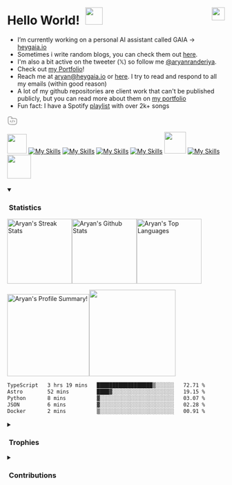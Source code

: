 <!-- [![](https://github.com/user-attachments/assets/052c567f-ba6b-4a1d-9e23-d635f76496b3)](https://aryanranderiya.com) -->

# Hello World! &nbsp;<img src="https://github.com/aryanranderiya/aryanranderiya/assets/64796509/710e2c34-fb64-46db-8bbf-450c00dabe70" width=40px>  <img src="https://komarev.com/ghpvc/?username=aryanranderiya&color=00bbff&style=flat-square&abbreviated=true" align="right" height="30px">


<!-- 
<div>
  <img align="right" width="35%" src="https://owlbertsio-resized.s3.amazonaws.com/Popper.psd.full.png">
</div>

<!-- <p align="left"> I'm a Software Developer, Graphic Designer and tech enthusiast passionate about building cool projects!</p> -->

- I’m currently working on a personal AI assistant called GAIA → [heygaia.io](https://heygaia.io)
- Sometimes i write random blogs, you can check them out [here](https://blog.aryanranderiya.com).
- I'm also a bit active on the tweeter (𝕏) so follow me [@aryanranderiya](https://blog.aryanranderiya.com). 
- Check out [my Portfolio](https://aryanranderiya.com)!
- Reach me at aryan@heygaia.io or [here](https://aryanranderiya.com/Contact). I try to read and respond to all my emails (within good reason)
- A lot of my github repositories are client work that can't be published publicly, but you can read more about them on [my portfolio](https://aryanranderiya.com/SoftwareProjects)
- Fun fact: I have a Spotify [playlist](https://open.spotify.com/playlist/1kDa0wKgm0baT3550xsURH) with over 2k+ songs


<svg xmlns="http://www.w3.org/2000/svg" viewBox="0 0 24 24" width="24" height="24" color="#9b9b9b" fill="none">
    <path d="M9 7H16.75C18.8567 7 19.91 7 20.6667 7.50559C20.9943 7.72447 21.2755 8.00572 21.4944 8.33329C22 9.08996 22 10.1433 22 12.25C22 15.7612 22 17.5167 21.1573 18.7779C20.7926 19.3238 20.3238 19.7926 19.7779 20.1573C18.5167 21 16.7612 21 13.25 21H12C7.28595 21 4.92893 21 3.46447 19.5355C2 18.0711 2 15.714 2 11V7.94427C2 6.1278 2 5.21956 2.38032 4.53806C2.65142 4.05227 3.05227 3.65142 3.53806 3.38032C4.21956 3 5.1278 3 6.94427 3C8.10802 3 8.6899 3 9.19926 3.19101C10.3622 3.62712 10.8418 4.68358 11.3666 5.73313L12 7" stroke="currentColor" stroke-width="1.5" stroke-linecap="round" />
    <path d="M15.5 12L16.4199 12.7929C16.8066 13.1262 17 13.2929 17 13.5C17 13.7071 16.8066 13.8738 16.4199 14.2071L15.5 15" stroke="currentColor" stroke-width="1.5" stroke-linecap="round" stroke-linejoin="round" />
    <path d="M8.5 12L7.58009 12.7929C7.19337 13.1262 7 13.2929 7 13.5C7 13.7071 7.19336 13.8738 7.58009 14.2071L8.5 15" stroke="currentColor" stroke-width="1.5" stroke-linecap="round" stroke-linejoin="round" />
    <path d="M13 11L11 16" stroke="currentColor" stroke-width="1.5" stroke-linecap="round" stroke-linejoin="round" />
</svg>

<!-- ### My Portfolio 👉 [aryanranderiya.com](https://aryanranderiya.com) -->

<!--
## <img height="25px" src="https://github.com/user-attachments/assets/8239fae7-d395-44bf-98bb-410d9532df56" /> Projects
<details>
<summary>
Websites
</summary>

 <!--
- [Rezrek -  a content first e-commerce platform](https://www.linkedin.com/posts/aryanranderiya_thrilled-to-showcase-my-work-at-rezrek-activity-7218101019698724864-JyBp)
- [Portfolio Website](https://aryanranderiya.com)
- [GAIA - General Purpose AI Assistant](https://gaia.aryanranderiya.com)
- [YouTube Shorts Automator](https://aryanranderiya.com/Project?id=7_project_YouTube_Shorts%20Automator_1712176765756)
- [University Research Portal](https://aryanranderiya.com/Project?id=8_project_University_Research%20Portal_1716203436758)
- [URL Shortener](https://links.aryanranderiya.com)
- [Basic Appointment Management System (Club Assignment) ](https://encode-aryan.vercel.app/)
- [Tic-tac-toe](https://github.com/aryanranderiya/TicTacToe)
- [SmartStudentProjects](https://aryanranderiya.com/Project?id=10_project_Smart_Student%20Projects_1720460391097)
 </details>
 
 <details>
<summary>
Mobile Apps
</summary>

- [TicketBus](https://aryanranderiya.com/Project?id=5_project_TicketBus_1712174799259)
- [Wi-Fi Attendance](https://aryanranderiya.com/Project?id=1_project_Wi-Fi_Attendance_1712172995880)
 </details>
 </details>
 
 <details>
<summary>
Python Scripts / Apps
</summary>
  
- [GAIA (Backend)](https://gaia.aryanranderiya.com)
- [YouTube Shorts Automator](https://aryanranderiya.com/Project?id=7_project_YouTube_Shorts%20Automator_1712176765756)
- [Google Contacts Email Scraper](https://aryanranderiya.com/Project?id=3_project_Google_Contacts%20Email%20Scraper_1712174126624)
- [SpotifyTools](https://aryanranderiya.com/Project?id=2_project_Spotify_Tools_1712173676155)
- [Simple YouTube Download](https://github.com/aryanranderiya/SimpleYouTubeDownloader)
 </details>

<br>
-->

<!-- ## <img height="25px" src="https://github.com/user-attachments/assets/5d61e046-1ffc-4c58-916f-d2652b4388d3" /> -->

<p>

<a href="https://aryanranderiya.com"><img  height="45px" width="45px" src="https://github.com/aryanranderiya/aryanranderiya/assets/64796509/c7399a2e-ed5a-4cf0-bc2b-04d4665e981e" /></a>
[![My Skills](https://skillicons.dev/icons?i=linkedin&theme=dark)](https://linkedin.com/in/aryanranderiya)
[![My Skills](https://skillicons.dev/icons?i=twitter&theme=dark)](https://twitter.com/aryanranderiya)
[![My Skills](https://skillicons.dev/icons?i=discord&theme=dark)](https://discord.com/users/521279231284609032)
[![My Skills](https://skillicons.dev/icons?i=stackoverflow&theme=dark)](https://stackoverflow.com/users/21615084/aryan)
<a href="https://behance.net/aryanranderiya"><img  height="50px" width="50px" src="https://github.com/user-attachments/assets/e555219a-6fba-4ecc-9d59-dcff7b44f770" /></a>
[![My Skills](https://skillicons.dev/icons?i=instagram&theme=dark)](https://instagram.com/aryanranderiya)
<a href="https://monkeytype.com/profile/aryanranderiya"><img height="55px" src="https://github.com/user-attachments/assets/2ad8f48b-7d28-44d2-abc6-2814248883fb" /></a>&ensp;
<br>
<!-- <a href="https://discord.com/users/521279231284609032"> <img src="https://lanyard.cnrad.dev/api/521279231284609032" width=35% > </a> -->

</p>

<!--
## Languages / Tools
<!-- <img height="25px" src="https://github.com/user-attachments/assets/ac26f7eb-e133-4343-8afb-cb0cd2fda676" />

[![My Skills](https://skillicons.dev/icons?i=python,java,ts,js,go,tailwind,react,nextjs,astro,nodejs,express,deno,flask,fastapi,androidstudio,mysql,mongodb,postgres,redis,sqlite,supabase,firebase,docker,gcp,aws,git,php,c&theme=dark)](https://skillicons.dev)

-->
 
<details open>
<summary>
<h3>
<!--   <img height="25px" src="https://github.com/user-attachments/assets/78315be5-b451-49f6-b188-ce8c7d0576d9" />  -->
  &nbsp;Statistics </h3>
</summary>

<a href="https://github.com/DenverCoder1/github-readme-streak-stats"><img alt="Aryan's Streak Stats" src="https://github-readme-streak-stats-eight.vercel.app/?user=aryanranderiya&theme=highcontrast&date_format=j%20M%5B%20Y%5D&card_width=470&background=transparent" height="150px"/></a><img alt="Aryan's Github Stats" src="https://github-readme-stats-main-puce.vercel.app/api?username=aryanranderiya&show_icons=true&theme=dark&bg_color=00000000" height="150px"/><img alt="Aryan's Top Languages" src="https://github-readme-stats-main-puce.vercel.app/api/top-langs/?username=aryanranderiya&layout=compact&theme=dark&exclude_repo=github-readme-stats&bg_color=00000000&size_weight=0.5&count_weight=0.5&langs_count=6" height="150px"/></a>
  
<img alt="Aryan's Profile Summary!" src="https://github-profile-summary-cards.vercel.app/api/cards/profile-details?username=aryanranderiya&theme=transparent" height="190px"/><img src="https://github-profile-summary-cards.vercel.app/api/cards/productive-time?username=aryanranderiya&theme=transparent&utcOffset=5.3" height="200px">
 </details>
<!--START_SECTION:waka-->

```txt
TypeScript   3 hrs 19 mins   ██████████████████▒░░░░░░   72.71 %
Astro        52 mins         ████▓░░░░░░░░░░░░░░░░░░░░   19.15 %
Python       8 mins          ▓░░░░░░░░░░░░░░░░░░░░░░░░   03.07 %
JSON         6 mins          ▓░░░░░░░░░░░░░░░░░░░░░░░░   02.28 %
Docker       2 mins          ▒░░░░░░░░░░░░░░░░░░░░░░░░   00.91 %
```

<!--END_SECTION:waka-->

 
<details>
<summary>
<h3> <!--   <img height="25px" src="https://github.com/user-attachments/assets/8c965d23-5da2-4929-a71f-50c03d688cb4" /> -->&nbsp;Trophies </h3>
</summary>
    
<img alt="Aryan's Trophies" src="https://github-profile-trophy.vercel.app/?username=aryanranderiya&theme=darkhub&column=9&no-frame=true&no-bg=true" />

[![An image of @aryanranderiya's Holopin badges, which is a link to view their full Holopin profile](https://holopin.me/aryanranderiya)](https://holopin.io/@aryanranderiya)

</details>

<details>
<summary>
    
<h3><!--   <img height="25px" src="https://github.com/user-attachments/assets/772260f4-103d-42b0-b697-e5258d7d36e6" /> -->&nbsp;Contributions </h3>
</summary>
  
![](https://github-readme-activity-graph.vercel.app/graph?username=aryanranderiya&bg_color=transparent&line=00BBFF&point=fff&area=true&area_color=00bbff&title_color=fff&color=00bbff)
<!-- <a href="https://green-wall.leoku.dev/api/og/share/aryanranderiya"><img src="https://green-wall.leoku.dev/api/og/share/aryanranderiya"/></a> -->
![](https://green-wall.leoku.dev/api/og/share/aryanranderiya?start=2024&size=l&theme=Midnight&showAttribution=false)


<!--
![](https://green-wall.leoku.dev/api/og/share/aryanranderiya?year=2025&theme=Midnight) 

</details>

### <a href="https://www.buymeacoffee.com/aryanranderiya" target="_blank"><img src="https://cdn.buymeacoffee.com/buttons/v2/default-yellow.png" alt="Buy Me A Coffee" style="height: 40px" ></a>

-->
